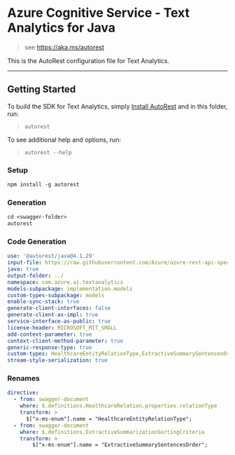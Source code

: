 # Azure Cognitive Service - Text Analytics for Java

> see https://aka.ms/autorest

This is the AutoRest configuration file for Text Analytics.

---
## Getting Started
To build the SDK for Text Analytics, simply [Install AutoRest](https://aka.ms/autorest) and
in this folder, run:

> `autorest`

To see additional help and options, run:

> `autorest --help`


### Setup
```ps
npm install -g autorest
```

### Generation
```ps
cd <swagger-folder>
autorest
```

### Code Generation
```yaml
use: '@autorest/java@4.1.29'
input-file: https://raw.githubusercontent.com/Azure/azure-rest-api-specs/53240ebc58b3c4e99de723194032064db1d97e63/specification/cognitiveservices/data-plane/Language/stable/2023-04-01/analyzetext.json
java: true
output-folder: ../
namespace: com.azure.ai.textanalytics
models-subpackage: implementation.models
custom-types-subpackage: models
enable-sync-stack: true
generate-client-interfaces: false
generate-client-as-impl: true
service-interface-as-public: true
license-header: MICROSOFT_MIT_SMALL
add-context-parameter: true
context-client-method-parameter: true
generic-response-type: true
custom-types: HealthcareEntityRelationType,ExtractiveSummarySentencesOrder,HealthcareEntityCategory
stream-style-serialization: true
```

### Renames
```yaml
directive:
  - from: swagger-document
    where: $.definitions.HealthcareRelation.properties.relationType
    transform: >
      $["x-ms-enum"].name = "HealthcareEntityRelationType";
  - from: swagger-document
    where: $.definitions.ExtractiveSummarizationSortingCriteria
    transform: >
        $["x-ms-enum"].name = "ExtractiveSummarySentencesOrder";
```
